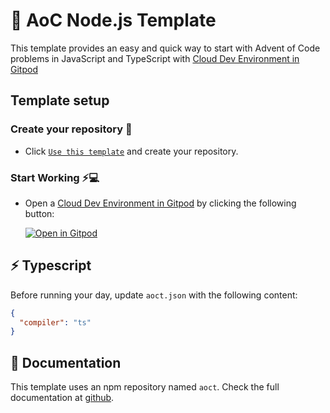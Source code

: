 # 🎄 AoC Node.js Template

This template provides an easy and quick way to start with Advent of Code problems in JavaScript and TypeScript with [Cloud Dev Environment in Gitpod](https://www.gitpod.io/cde)

## Template setup

### Create your repository 📝

- Click [`Use this template`](https://github.com/Gitpod-Samples/aoc-node-template/generate) and create your repository.

### Start Working ⚡💻

- Open a [Cloud Dev Environment in Gitpod](https://www.gitpod.io/cde) by clicking the following button:

  [![Open in Gitpod](https://gitpod.io/button/open-in-gitpod.svg)](https://gitpod.io/from-referrer)

## ⚡ Typescript

Before running your day, update `aoct.json` with the following content:

```json
{
  "compiler": "ts"
}
```

## 📝 Documentation

This template uses an npm repository named `aoct`. Check the full documentation at [github](https://github.com/mariofdezzz/aoct).
